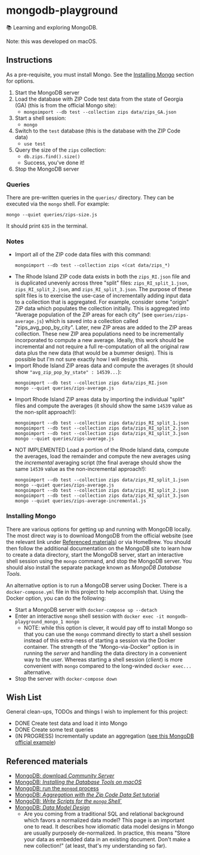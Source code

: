 # mongodb-playground

📚 Learning and exploring MongoDB.

Note: this was developed on macOS.

## Instructions

As a pre-requisite, you must install Mongo. See the [Installing Mongo](#installing-mongo) section for options.

1. Start the MongoDB server
1. Load the database with ZIP Code test data from the state of Georgia (GA) (this is from the official Mongo site):
   * `mongoimport --db test --collection zips data/zips_GA.json`
1. Start a shell session:
   * `mongo`
1. Switch to the `test` database (this is the database with the ZIP Code data)
   * `use test`
1. Query the size of the `zips` collection:
   * `db.zips.find().size()`
   * Success, you've done it!
1. Stop the MongoDB server

### Queries

There are pre-written queries in the `queries/` directory. They can be executed via the `mongo` shell. For example:

```
mongo --quiet queries/zips-size.js
```

It should print `635` in the terminal.

### Notes

* Import all of the ZIP code data files with this command:
  ```
  mongoimport --db test --collection zips <(cat data/zips_*)
  ```
* The Rhode Island ZIP code data exists in both the `zips_RI.json` file and is duplicated unevenly across three "split"
  files: `zips_RI_split_1.json`, `zips_RI_split_2.json`, and `zips_RI_split_3.json`. The purpose of these split files is
  to exercise the use-case of incrementally adding input data to a collection that is aggregated. For example, consider
  some "origin" ZIP data which populates the collection initially. This is aggregated into "Average population of the
  ZIP areas for each city" (see `queries/zips-average.js`) which is saved into a collection called "zips_avg_pop_by_city".
  Later, new ZIP areas are added to the ZIP areas collection. These new ZIP area populations need to be incrementally
  incorporated to compute a new average. Ideally, this work should be incremental and not require a full re-computation
  of all the original raw data plus the new data (that would be a bummer design). This is possible but I'm not sure
  exactly how I will design this.
* Import Rhode Island ZIP areas data and compute the averages (it should show `"avg_zip_pop_by_state" : 14539...`):
  ```
  mongoimport --db test --collection zips data/zips_RI.json
  mongo --quiet queries/zips-average.js
  ```
* Import Rhode Island ZIP areas data by importing the individual "split" files and compute the averages (it should show
  the same `14539` value as the non-split approach!):
  ```
  mongoimport --db test --collection zips data/zips_RI_split_1.json
  mongoimport --db test --collection zips data/zips_RI_split_2.json
  mongoimport --db test --collection zips data/zips_RI_split_3.json
  mongo --quiet queries/zips-average.js
  ```
* NOT IMPLEMENTED
  Load a portion of the Rhode Island data, compute the averages, load the remainder and compute the new averages using
  the *incremental* averaging script (the final average should show the same `14539` value as the non-incremental approach!):
  ```
  mongoimport --db test --collection zips data/zips_RI_split_1.json
  mongo --quiet queries/zips-average.js
  mongoimport --db test --collection zips data/zips_RI_split_2.json
  mongoimport --db test --collection zips data/zips_RI_split_3.json
  mongo --quiet queries/zips-average-incremental.js
  ```  

### Installing Mongo

There are various options for getting up and running with MongoDB locally. The most direct way is to download MongoDB
from the official website (see the relevant link under [Referenced materials](#referenced-materials)) or via HomeBrew. You
should then follow the additional documentation on the MongoDB site to learn how to create a data directory, start the
MongoDB server, start an interactive shell session using the `mongo` command, and stop the MongoDB server. You should also
install the separate package known as *MongoDB Database Tools*.

An alternative option is to run a MongoDB server using Docker. There is a `docker-compose.yml` file in this project to help
accomplish that. Using the Docker option, you can do the following:

* Start a MongoDB server with `docker-compose up --detach`
* Enter an interactive `mongo` shell session with `docker exec -it mongodb-playground_mongo_1 mongo`
  * NOTE: while this option is clever, it would pay off to install Mongo so that you can use the `mongo` command directly
    to start a shell session instead of this extra-ness of starting a session via the Docker container. The strength of
    the "Mongo-via-Docker" option is in running the *server* and handling the data directory in a convenient way to the user.
    Whereas starting a shell session (*client*) is more convenient with `mongo` compared to the long-winded `docker exec...` alternative. 
* Stop the server with `docker-compose down`

## Wish List

General clean-ups, TODOs and things I wish to implement for this project:

* DONE Create test data and load it into Mongo
* DONE Create some test queries
* (IN PROGRESS) Incrementally update an aggregation ([see this MongoDB official example](https://docs.mongodb.com/manual/tutorial/perform-incremental-map-reduce/))

## Referenced materials

* [MongoDB: download *Community Server*](https://www.mongodb.com/try/download/community)
* [MongoDB: *Installing the Database Tools on macOS*](https://docs.mongodb.com/database-tools/installation/installation-macos/)
* [MongoDB: run the `mongod` process](https://docs.mongodb.com/manual/tutorial/manage-mongodb-processes/)
* [MongoDB: *Aggregation with the Zip Code Data Set* tutorial](https://docs.mongodb.com/manual/tutorial/aggregation-zip-code-data-set/)
* [MongoDB: *Write Scripts for the `mongo` Shell*`](https://docs.mongodb.com/manual/tutorial/write-scripts-for-the-mongo-shell/)
* [MongoDB: *Data Model Design*](https://docs.mongodb.com/manual/core/data-model-design)
  * Are you coming from a traditional SQL and relational background which favors a normalized data model? This page is
    an important one to read. It describes how idiomatic data model designs in Mongo are usually purposely de-normalized.
    In practice, this means "Store your data as embedded data in an existing document. Don't make a new collection!" (at
    least, that's my understanding so far).
    
